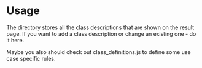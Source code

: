 # Usage
The directory stores all the class descriptions that are shown on the result page.
If you want to add a class description or change an existing one - do it here. 

Maybe you also should check out class_definitions.js to define some use case specific rules.